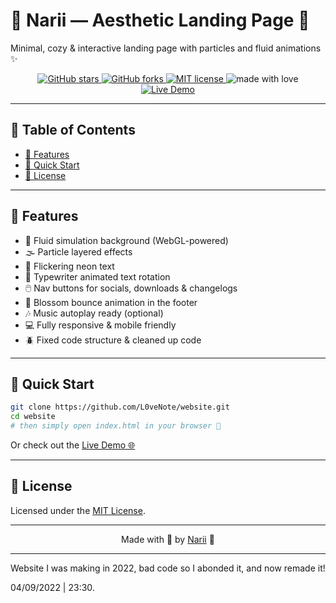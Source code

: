 # 🌸 Narii — Aesthetic Landing Page 🌸

Minimal, cozy & interactive landing page with particles and fluid animations ✨

<p align="center">
  <a href="https://github.com/L0veNote/website">
    <img src="https://img.shields.io/github/stars/L0veNote/website?style=social" alt="GitHub stars">
  </a>
  <a href="https://github.com/L0veNote/website/fork">
    <img src="https://img.shields.io/github/forks/L0veNote/website?style=social" alt="GitHub forks">
  </a>
  <a href="https://github.com/L0veNote/website/blob/main/LICENSE">
    <img src="https://img.shields.io/badge/license-MIT-ffb6c1?style=flat-square" alt="MIT license">
  </a>
  <img src="https://img.shields.io/badge/made%20with-%F0%9F%92%96-ffc0cb?style=flat-square" alt="made with love" />
  <a href="https://L0veNote.github.io/website">
    <img src="https://img.shields.io/badge/Live-Demo-ffaec9?style=flat-square" alt="Live Demo">
  </a>
</p>

---

## 📖 Table of Contents

- [🌈 Features](#-features)
- [🚀 Quick Start](#-quick-start)
- [📄 License](#-license)

---

## 🌈 Features

- 🎨 Fluid simulation background (WebGL-powered)
- 🌫️ Particle layered effects
- 💖 Flickering neon text
- 🎀 Typewriter animated text rotation
- 🖱️ Nav buttons for socials, downloads & changelogs
- 🌸 Blossom bounce animation in the footer
- 🎶 Music autoplay ready (optional)
- 💻 Fully responsive & mobile friendly
- 🪲 Fixed code structure & cleaned up code

---

## 🚀 Quick Start

```bash
git clone https://github.com/L0veNote/website.git
cd website
# then simply open index.html in your browser 🌸
```

Or check out the [Live Demo 🌐](https://L0veNote.github.io/website)

---

## 📄 License

Licensed under the [MIT License](https://github.com/L0veNote/website/blob/main/LICENSE).

---

<p align="center">
  Made with 💖 by <a href="https://github.com/L0veNote">Narii</a> 🌸
</p>

---

Website I was making in 2022, bad code so I abonded it, and now remade it!

04/09/2022 | 23:30.
